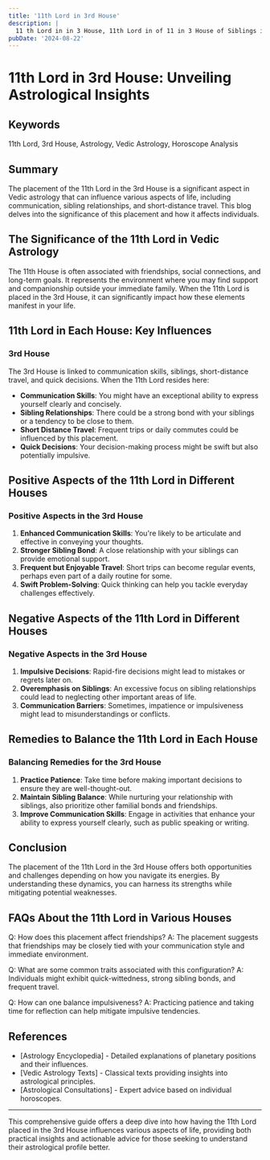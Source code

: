 ```yaml
---
title: '11th Lord in 3rd House'
description: |
  11 th Lord in in 3 House, 11th Lord in of 11 in 3 House of Siblings in Vedic astrology
pubDate: '2024-08-22'
---
```


# 11th Lord in 3rd House: Unveiling Astrological Insights

## Keywords
11th Lord, 3rd House, Astrology, Vedic Astrology, Horoscope Analysis

## Summary
The placement of the 11th Lord in the 3rd House is a significant aspect in Vedic astrology that can influence various aspects of life, including communication, sibling relationships, and short-distance travel. This blog delves into the significance of this placement and how it affects individuals.

## The Significance of the 11th Lord in Vedic Astrology
The 11th House is often associated with friendships, social connections, and long-term goals. It represents the environment where you may find support and companionship outside your immediate family. When the 11th Lord is placed in the 3rd House, it can significantly impact how these elements manifest in your life.

## 11th Lord in Each House: Key Influences
### 3rd House
The 3rd House is linked to communication skills, siblings, short-distance travel, and quick decisions. When the 11th Lord resides here:
- **Communication Skills**: You might have an exceptional ability to express yourself clearly and concisely.
- **Sibling Relationships**: There could be a strong bond with your siblings or a tendency to be close to them.
- **Short Distance Travel**: Frequent trips or daily commutes could be influenced by this placement.
- **Quick Decisions**: Your decision-making process might be swift but also potentially impulsive.

## Positive Aspects of the 11th Lord in Different Houses
### Positive Aspects in the 3rd House
1. **Enhanced Communication Skills**: You're likely to be articulate and effective in conveying your thoughts.
2. **Stronger Sibling Bond**: A close relationship with your siblings can provide emotional support.
3. **Frequent but Enjoyable Travel**: Short trips can become regular events, perhaps even part of a daily routine for some.
4. **Swift Problem-Solving**: Quick thinking can help you tackle everyday challenges effectively.

## Negative Aspects of the 11th Lord in Different Houses
### Negative Aspects in the 3rd House
1. **Impulsive Decisions**: Rapid-fire decisions might lead to mistakes or regrets later on.
2. **Overemphasis on Siblings**: An excessive focus on sibling relationships could lead to neglecting other important areas of life.
3. **Communication Barriers**: Sometimes, impatience or impulsiveness might lead to misunderstandings or conflicts.

## Remedies to Balance the 11th Lord in Each House
### Balancing Remedies for the 3rd House
1. **Practice Patience**: Take time before making important decisions to ensure they are well-thought-out.
2. **Maintain Sibling Balance**: While nurturing your relationship with siblings, also prioritize other familial bonds and friendships.
3. **Improve Communication Skills**: Engage in activities that enhance your ability to express yourself clearly, such as public speaking or writing.

## Conclusion
The placement of the 11th Lord in the 3rd House offers both opportunities and challenges depending on how you navigate its energies. By understanding these dynamics, you can harness its strengths while mitigating potential weaknesses.

## FAQs About the 11th Lord in Various Houses

Q: How does this placement affect friendships?
A: The placement suggests that friendships may be closely tied with your communication style and immediate environment.

Q: What are some common traits associated with this configuration?
A: Individuals might exhibit quick-wittedness, strong sibling bonds, and frequent travel.

Q: How can one balance impulsiveness?
A: Practicing patience and taking time for reflection can help mitigate impulsive tendencies.

## References

* [Astrology Encyclopedia] - Detailed explanations of planetary positions and their influences.
* [Vedic Astrology Texts] - Classical texts providing insights into astrological principles.
* [Astrological Consultations] - Expert advice based on individual horoscopes.

---

This comprehensive guide offers a deep dive into how having the 11th Lord placed in the 3rd House influences various aspects of life, providing both practical insights and actionable advice for those seeking to understand their astrological profile better.